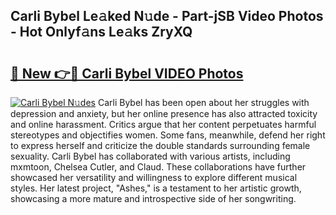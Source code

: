 ## Carli Bybel Le𝚊ked N𝚞de - Part-jSB Video Photos - Hot Onlyf𝚊ns Le𝚊ks ZryXQ

# <h2><a href="http://ab83021.deff.icu/?id=Carli+Bybel">🔗 New 👉🔴 Carli Bybel VIDEO Photos</a></h2>

[![Carli Bybel N𝚞des](https://i.imgur.com/rIISA9y.gif)](http://ab83021.deff.icu/?id=Carli+Bybel)
Carli Bybel has been open about her struggles with depression and anxiety, but her online presence has also attracted toxicity and online harassment. Critics argue that her content perpetuates harmful stereotypes and objectifies women. Some fans, meanwhile, defend her right to express herself and criticize the double standards surrounding female sexuality. Carli Bybel has collaborated with various artists, including mxmtoon, Chelsea Cutler, and Claud. These collaborations have further showcased her versatility and willingness to explore different musical styles. Her latest project, "Ashes," is a testament to her artistic growth, showcasing a more mature and introspective side of her songwriting.

